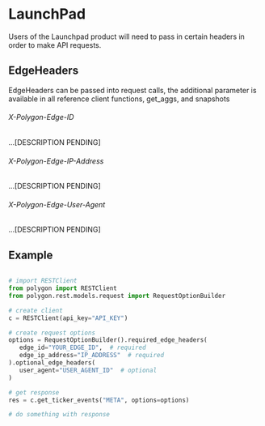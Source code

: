 # LaunchPad

Users of the Launchpad product will need to pass in certain headers in order to make API requests.

## EdgeHeaders
EdgeHeaders can be passed into request calls, the additional parameter is available in all reference client functions,
get_aggs, and snapshots

###### X-Polygon-Edge-ID
...[DESCRIPTION PENDING]
###### X-Polygon-Edge-IP-Address
...[DESCRIPTION PENDING]
###### X-Polygon-Edge-User-Agent
...[DESCRIPTION PENDING]

## Example

 ```python

# import RESTClient
from polygon import RESTClient
from polygon.rest.models.request import RequestOptionBuilder

# create client
c = RESTClient(api_key="API_KEY")

# create request options
options = RequestOptionBuilder().required_edge_headers(
    edge_id="YOUR_EDGE_ID",  # required
    edge_ip_address="IP_ADDRESS"  # required
).optional_edge_headers(
    user_agent="USER_AGENT_ID"  # optional
)

# get response
res = c.get_ticker_events("META", options=options)

# do something with response

 ```